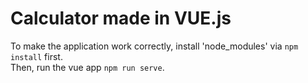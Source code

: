 # Calculator made in VUE.js
To make the application work correctly, install 'node_modules' via `npm install` first.<br>
Then, run the vue app `npm run serve`.<br>

